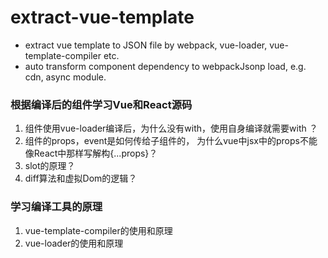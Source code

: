 # extract-vue-template
* extract vue template to JSON file by webpack, vue-loader, vue-template-compiler etc.
* auto transform component dependency to webpackJsonp load, e.g. cdn, async module.

### 根据编译后的组件学习Vue和React源码
1. 组件使用vue-loader编译后，为什么没有with，使用自身编译就需要with ？
2. 组件的props，event是如何传给子组件的， 为什么vue中jsx中的props不能像React中那样写解构{...props}？
3. slot的原理？
4. diff算法和虚拟Dom的逻辑？


### 学习编译工具的原理

1. vue-template-compiler的使用和原理
2. vue-loader的使用和原理
